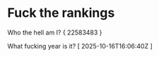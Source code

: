 # Fuck the rankings

Who the hell am I?
{ 22583483 }

What fucking year is it?
[ 2025-10-16T16:06:40Z ]
